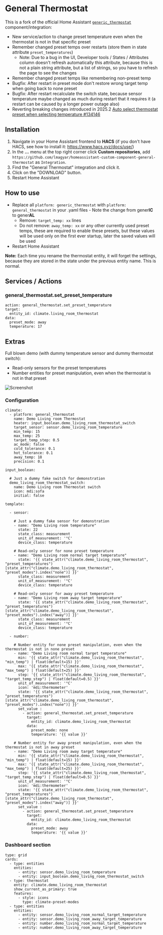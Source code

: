 
# General Thermostat

This is a fork of the official Home Assistant [`generic_thermostat`](https://www.home-assistant.io/integrations/generic_thermostat/) component/integration:

- New service/action to change preset temperature even when the thermostat is not in that specific preset
- Remember changed preset temps over restarts (store them in state attribute `preset_temperatures`)
  - Note: Due to a bug in the UI, Developer tools / States / Attributes column doesn't refresh automatically this attribute, because this is not a plain string attribute, but a list of strings, so you have to refresh the page to see the changes
- Remember changed preset temps like remembering non-preset temp
- Bugfix: After restart in preset mode don't restore wrong target temp when going back to none preset
- Bugfix: After restart recalculate the switch state, because sensor temperature maybe changed as much during restart that it requires it (a restart can be caused by a longer power outage also)
- Reverting breaking changes introduced in 2025.2 [Auto select thermostat preset when selecting temperature #134146](https://github.com/home-assistant/core/pull/134146)

## Installation

1. Navigate in your Home Assistant frontend to **HACS** (if you don't have HACS, see how to install it: https://www.hacs.xyz/docs/use/)
1. In the **...** menu at the top right corner click **Custom repositories**,
   add
   `https://github.com/lmagyar/homeassistant-custom-component-general-thermostat`
   as `Integration`.
1. Find the "General Thermostat" integration and click it.
1. Click on the "DOWNLOAD" button.
1. Restart Home Assistant

## How to use

- Replace all `platform: generic_thermostat` with `platform: general_thermostat` in your .yaml files - Note the change from gener**IC** to gener**AL**
  - Remove: `target_temp: xx` lines
  - Do not remove: `away_temp: xx` or any other currently used preset temps, these are required to enable these presets, but these values will be used only on the first ever startup, later the saved values will be used
- Restart Home Assistant

**Note:** Each time you rename the thermostat entity, it will forget the settings, because they are stored in the state under the previous entity name. This is normal.

## Services / Actions

### general_thermostat.set_preset_temperature

```
action: general_thermostat.set_preset_temperature
target:
  entity_id: climate.living_room_thermostat
data:
  preset_mode: away
  temperature: 17
```

## Extras

Full blown demo (with dummy temperature sensor and dummy thermostat switch):
- Read-only sensors for the preset temperatures
- Number entities for preset manipulation, even when the thermostat is not in that preset

![Screenshot](https://github.com/lmagyar/homeassistant-custom-component-general-thermostat/raw/main/res/screenshot.png)

### Configuration

```
climate:
  - platform: general_thermostat
    name: Demo Living room Thermostat
    heater: input_boolean.demo_living_room_thermostat_switch
    target_sensor: sensor.demo_living_room_temperature
    min_temp: 15
    max_temp: 25
    target_temp_step: 0.5
    ac_mode: false
    cold_tolerance: 0.1
    hot_tolerance: 0.1
    away_temp: 18
    precision: 0.1

input_boolean:

  # Just a dummy fake switch for demonstration
  demo_living_room_thermostat_switch:
    name: Demo Living room Thermostat switch
    icon: mdi:sofa
    initial: false

template:

  - sensor:

    # Just a dummy fake sensor for demonstration
    - name: "Demo Living room temperature"
      state: 22
      state_class: measurement
      unit_of_measurement: '°C'
      device_class: temperature

    # Read-only sensor for none preset temperature
    - name: "Demo Living room normal target temperature"
      state: '{{ state_attr("climate.demo_living_room_thermostat", "preset_temperatures")[state_attr("climate.demo_living_room_thermostat", "preset_modes").index("none")] }}'
      state_class: measurement
      unit_of_measurement: '°C'
      device_class: temperature

    # Read-only sensor for away preset temperature
    - name: "Demo Living room away target temperature"
      state: '{{ state_attr("climate.demo_living_room_thermostat", "preset_temperatures")[state_attr("climate.demo_living_room_thermostat", "preset_modes").index("away")] }}'
      state_class: measurement
      unit_of_measurement: '°C'
      device_class: temperature

  - number:

    # Number entity for none preset manipulation, even when the thermostat is not in none preset
    - name: "Demo Living room normal target temperature"
      min: '{{ state_attr("climate.demo_living_room_thermostat", "min_temp") | float(default=15) }}'
      max: '{{ state_attr("climate.demo_living_room_thermostat", "max_temp") | float(default=25) }}'
      step: '{{ state_attr("climate.demo_living_room_thermostat", "target_temp_step") | float(default=0.5) }}'
      unit_of_measurement: '°C'
      icon: 'mdi:thermometer'
      state: '{{ state_attr("climate.demo_living_room_thermostat", "preset_temperatures")[state_attr("climate.demo_living_room_thermostat", "preset_modes").index("none")] }}'
      set_value :
        - action: general_thermostat.set_preset_temperature
          target:
            entity_id: climate.demo_living_room_thermostat
          data:
            preset_mode: none
            temperature: '{{ value }}'

    # Number entity for away preset manipulation, even when the thermostat is not in away preset
    - name: "Demo Living room away target temperature"
      min: '{{ state_attr("climate.demo_living_room_thermostat", "min_temp") | float(default=15) }}'
      max: '{{ state_attr("climate.demo_living_room_thermostat", "max_temp") | float(default=25) }}'
      step: '{{ state_attr("climate.demo_living_room_thermostat", "target_temp_step") | float(default=0.5) }}'
      unit_of_measurement: '°C'
      icon: 'mdi:thermometer'
      state: '{{ state_attr("climate.demo_living_room_thermostat", "preset_temperatures")[state_attr("climate.demo_living_room_thermostat", "preset_modes").index("away")] }}'
      set_value :
        - action: general_thermostat.set_preset_temperature
          target:
            entity_id: climate.demo_living_room_thermostat
          data:
            preset_mode: away
            temperature: '{{ value }}'
```

### Dashboard section

```
type: grid
cards:
  - type: entities
    entities:
      - entity: sensor.demo_living_room_temperature
      - entity: input_boolean.demo_living_room_thermostat_switch
  - type: thermostat
    entity: climate.demo_living_room_thermostat
    show_current_as_primary: true
    features:
      - style: icons
        type: climate-preset-modes
  - type: entities
    entities:
      - entity: sensor.demo_living_room_normal_target_temperature
      - entity: sensor.demo_living_room_away_target_temperature
      - entity: number.demo_living_room_normal_target_temperature
      - entity: number.demo_living_room_away_target_temperature
```
